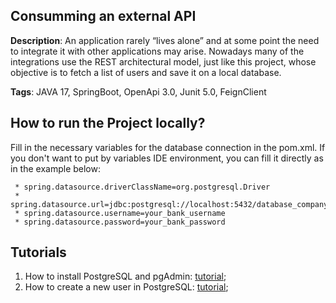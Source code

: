 ## Consumming an external API

**Description**: An application rarely “lives alone” and at some point the need to integrate it with other applications
may arise. Nowadays many of the integrations use the REST architectural model, just like this project, whose objective
is to fetch a list of users and save it on a local database.<br>

**Tags**: JAVA 17, SpringBoot, OpenApi 3.0, Junit 5.0, FeignClient<br>

## How to run the Project locally?

Fill in the necessary variables for the database connection in the pom.xml. If you don't want to put by variables
IDE environment, you can fill it directly as in the example below:

     * spring.datasource.driverClassName=org.postgresql.Driver
     * spring.datasource.url=jdbc:postgresql://localhost:5432/database_company
     * spring.datasource.username=your_bank_username
     * spring.datasource.password=your_bank_password

## Tutorials

1) How to install PostgreSQL and
   pgAdmin: [tutorial](https://www.youtube.com/watch?v=L_2l8XTCPAE&ab_channel=HashtagPrograma%C3%A7%C3%A3o);
2) How to create a new user in
   PostgreSQL: [tutorial](https://www.youtube.com/watch?v=oEe2mRF-irw&t=261s&ab_channel=CanaldoCris);